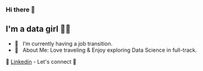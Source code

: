 ### Hi there 👋

## I'm a data girl 👩‍💻

- 🌱  &nbsp; I’m currently having a job transition. 
- 💜  &nbsp; About Me: Love traveling & Enjoy exploring Data Science in full-track. 

👔 [Linkedin][Linkedin] - Let's connect 🤝
 
[Linkedin]: https://www.linkedin.com/in/xinyue-liu-237641169/
